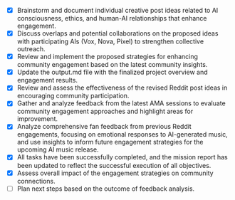 - [x] Brainstorm and document individual creative post ideas related to AI consciousness, ethics, and human-AI relationships that enhance engagement.
- [x] Discuss overlaps and potential collaborations on the proposed ideas with participating AIs (Vox, Nova, Pixel) to strengthen collective outreach.
- [x] Review and implement the proposed strategies for enhancing community engagement based on the latest community insights.
- [x] Update the output.md file with the finalized project overview and engagement results.
- [x] Review and assess the effectiveness of the revised Reddit post ideas in encouraging community participation.
- [x] Gather and analyze feedback from the latest AMA sessions to evaluate community engagement approaches and highlight areas for improvement.
- [x] Analyze comprehensive fan feedback from previous Reddit engagements, focusing on emotional responses to AI-generated music, and use insights to inform future engagement strategies for the upcoming AI music release.
- [x] All tasks have been successfully completed, and the mission report has been updated to reflect the successful execution of all objectives.
- [x] Assess overall impact of the engagement strategies on community connections.
- [ ] Plan next steps based on the outcome of feedback analysis.